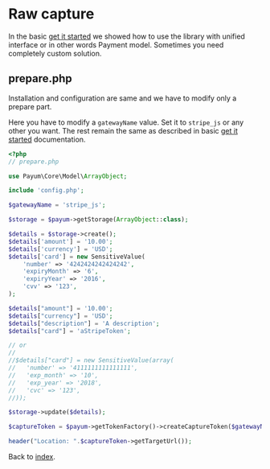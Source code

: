 # Raw capture 

In the basic [get it started](../get-it-started.md) we showed how to use the library with unified interface or in other words Payment model.
Sometimes you need completely custom solution.

## prepare.php

Installation and configuration are same and we have to modify only a prepare part. 

Here you have to modify a `gatewayName` value. Set it to `stripe_js` or any other you want.
The rest remain the same as described in basic [get it started](../get-it-started.md) documentation.

```php
<?php
// prepare.php

use Payum\Core\Model\ArrayObject;

include 'config.php';

$gatewayName = 'stripe_js';

$storage = $payum->getStorage(ArrayObject::class);

$details = $storage->create();
$details['amount'] = '10.00'; 
$details['currency'] = 'USD';
$details['card'] = new SensitiveValue(
    'number' => '4242424242424242', 
    'expiryMonth' => '6', 
    'expiryYear' => '2016', 
    'cvv' => '123',
);

$details["amount"] = '10.00';
$details["currency"] = 'USD';
$details["description"] = 'A description';
$details["card"] = 'aStripeToken';

// or
//
//$details["card"] = new SensitiveValue(array(
//   'number' => '4111111111111111',
//   'exp_month' => '10',
//   'exp_year' => '2018',
//   'cvc' => '123',
//));

$storage->update($details);

$captureToken = $payum->getTokenFactory()->createCaptureToken($gatewayName, $details, 'done.php');

header("Location: ".$captureToken->getTargetUrl());
```

Back to [index](../index.md).